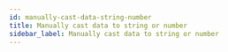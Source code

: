 ```yaml
---
id: manually-cast-data-string-number
title: Manually cast data to string or number
sidebar_label: Manually cast data to string or number
---
```

